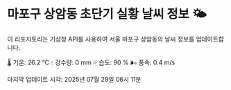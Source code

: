 
# 마포구 상암동 초단기 실황 날씨 정보 🌤️

이 리포지토리는 기상청 API를 사용하여 서울 마포구 상암동의 날씨 정보를 업데이트합니다. 

🌡️ 기온: 26.2 ℃
💧 강수량: 0 mm
💦 습도: 90 %
🌬️ 풍속: 0.4 m/s

마지막 업데이트 시각: 2025년 07월 29일 06시 11분    
